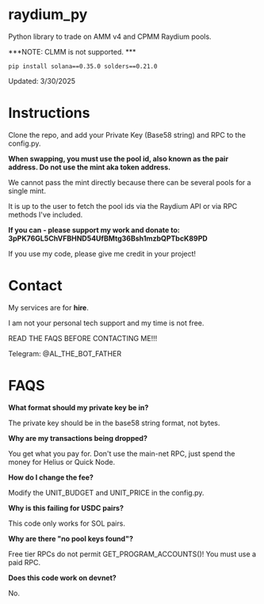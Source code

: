 # raydium_py

Python library to trade on AMM v4 and CPMM Raydium pools. 

***NOTE: CLMM is not supported. ***

```
pip install solana==0.35.0 solders==0.21.0
```

Updated: 3/30/2025

# Instructions

Clone the repo, and add your Private Key (Base58 string) and RPC to the config.py.

**When swapping, you must use the pool id, also known as the pair address. Do not use the mint aka token address.** 

We cannot pass the mint directly because there can be several pools for a single mint.

It is up to the user to fetch the pool ids via the Raydium API or via RPC methods I've included. 


**If you can - please support my work and donate to: 3pPK76GL5ChVFBHND54UfBMtg36Bsh1mzbQPTbcK89PD**

If you use my code, please give me credit in your project! 


# Contact

My services are for **hire**.  

I am not your personal tech support and my time is not free. 

READ THE FAQS BEFORE CONTACTING ME!!!

Telegram: @AL_THE_BOT_FATHER 


# FAQS

**What format should my private key be in?** 

The private key should be in the base58 string format, not bytes. 

**Why are my transactions being dropped?** 

You get what you pay for. Don't use the main-net RPC, just spend the money for Helius or Quick Node.

**How do I change the fee?** 

Modify the UNIT_BUDGET and UNIT_PRICE in the config.py. 

**Why is this failing for USDC pairs?** 

This code only works for SOL pairs. 

**Why are there "no pool keys found"?** 

Free tier RPCs do not permit GET_PROGRAM_ACCOUNTS()! You must use a paid RPC.

**Does this code work on devnet?**

No. 
